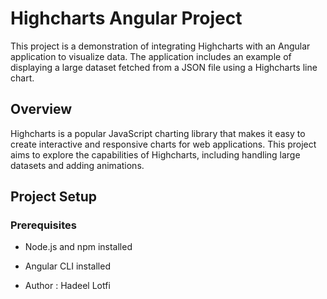 # Highcharts Angular Project

This project is a demonstration of integrating Highcharts with an Angular application to visualize data. The application includes an example of displaying a large dataset fetched from a JSON file using a Highcharts line chart.

## Overview

Highcharts is a popular JavaScript charting library that makes it easy to create interactive and responsive charts for web applications. This project aims to explore the capabilities of Highcharts, including handling large datasets and adding animations.

## Project Setup

### Prerequisites

- Node.js and npm installed
- Angular CLI installed

- Author : Hadeel Lotfi
